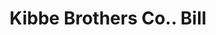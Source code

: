 ---
doi: 10.7916/D8JM3NWV
date_other: '1890'
date_other_textual: 1890-1899
form: printed ephemera
genre:
- Invoices
name:
- Kibbe Brothers Co.
object_in_context_url: https://biggert.cul.columbia.edu/items/view/ave_biggert_01859
subject_hierarchical_geographic:
- Springfield, Massachusetts, United States
subject_name:
- Kibbe Brothers Co.
title: Kibbe Brothers Co.. Bill
sort_title: Kibbe Brothers Co.. Bill
call_number: ave_biggert_01859
coordinates:
- 42.112411,-72.547455
pid: ave_biggert_01859
identifiers: ave_biggert_01859
thumbnail: false
permalink: /biggert/ave_biggert_01859/
layout: iiif-image-page
---